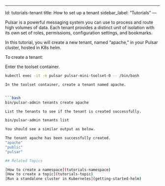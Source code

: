 ---
Id: tutorials-tenant
title: How to set up a tenant
sidebar_label: “Tutorials”
—

Pulsar is a powerful messaging system you can use  to process and route high volumes of data. Each tenant provides a distinct unit of isolation with its own set of roles, permissions, configuration settings, and bookmarks. 

In this tutorial, you will create a new tenant, named “apache,” in your Pulsar cluster, hosted in K8s helm. 


To create a tenant:

Enter the toolset container.


```bash
kubectl exec -it -n pulsar pulsar-mini-toolset-0 -- /bin/bash

In the toolset container, create a tenant named apache.


```bash
bin/pulsar-admin tenants create apache

List the tenants to see if the tenant is created successfully.

bin/pulsar-admin tenants list

You should see a similar output as below. 

The tenant apache has been successfully created.
"apache"
"public"
"pulsar"

## Related Topics

[How to create a namespace](tutorials-namespace)
[How to create a topic](tutorials-topic)
[Run a standalone cluster in Kubernetes](getting-started-helm)








